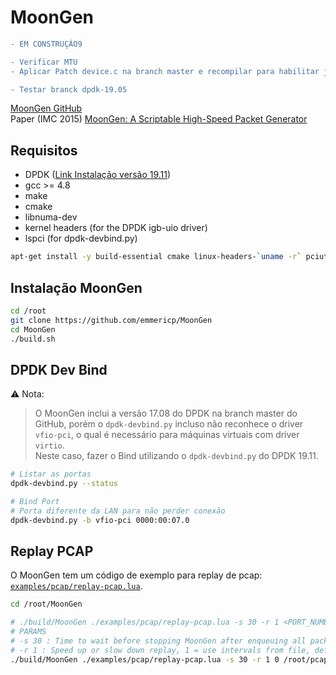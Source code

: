 # MoonGen
```diff
- EM CONSTRUÇÃO9

- Verificar MTU
- Aplicar Patch device.c na branch master e recompilar para habilitar jumbo frame

- Testar branck dpdk-19.05 
```
[MoonGen GitHub](https://github.com/emmericp/MoonGen)  
Paper (IMC 2015) [MoonGen: A Scriptable High-Speed Packet Generator](https://dl.acm.org/doi/abs/10.1145/2815675.2815692)

## Requisitos
- DPDK ([Link Instalação versão 19.11](https://github.com/lbfiorino/pcap-replay-tools/tree/main/pktgen-dpdk#instalar-dpdk))
- gcc >= 4.8
- make
- cmake
- libnuma-dev
- kernel headers (for the DPDK igb-uio driver)
- lspci (for dpdk-devbind.py)
```bash
apt-get install -y build-essential cmake linux-headers-`uname -r` pciutils libnuma-dev
```

## Instalação MoonGen
```bash
cd /root
git clone https://github.com/emmericp/MoonGen
cd MoonGen
./build.sh
```

## DPDK Dev Bind
:warning: Nota:
> O MoonGen inclui a versão 17.08 do DPDK na branch master do GitHub, porém o `dpdk-devbind.py` incluso não reconhece o driver `vfio-pci`, o qual é necessário para máquinas virtuais com driver `virtio`.  
> Neste caso, fazer o Bind utilizando o `dpdk-devbind.py` do DPDK 19.11.

```bash
# Listar as portas 
dpdk-devbind.py --status

# Bind Port
# Porta diferente da LAN para não perder conexão
dpdk-devbind.py -b vfio-pci 0000:00:07.0
```

## Replay PCAP
O MoonGen tem um código de exemplo para replay de pcap: [`examples/pcap/replay-pcap.lua`](https://github.com/emmericp/MoonGen/blob/master/examples/pcap/replay-pcap.lua).
```bash
cd /root/MoonGen

# ./build/MoonGen ./examples/pcap/replay-pcap.lua -s 30 -r 1 <PORT_NUMBER> <PCAP_FILE
# PARAMS
# -s 30 : Time to wait before stopping MoonGen after enqueuing all packets. Increase for pcaps with a very low rate. Default = 10 seconds. 
# -r 1 : Speed up or slow down replay, 1 = use intervals from file, default = replay as fast as possible. Default = 0.
./build/MoonGen ./examples/pcap/replay-pcap.lua -s 30 -r 1 0 /root/pcaps/smallFlows.pcap
```
